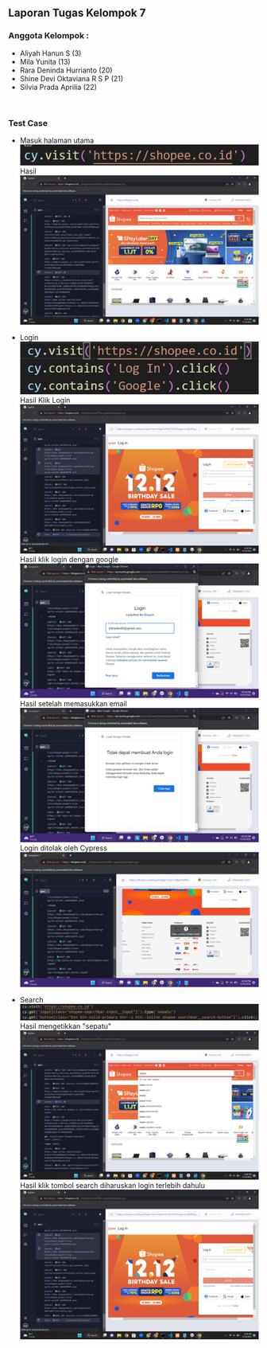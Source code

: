 ## Laporan Tugas Kelompok 7
### Anggota Kelompok :
- Aliyah Hanun S (3)
- Mila Yunita (13)
- Rara Deninda Hurrianto (20)
- Shine Devi Oktaviana R S P (21)
- Silvia Prada Aprilia (22)

<br>

### Test Case
- Masuk halaman utama <br>
![home](img/Screenshot%202022-11-15%20192035.png) <br>
Hasil <br>
![hasil login](img/Screenshot%20(23).png) <br>

- Login <br>
![login](img/Screenshot%202022-11-15%20185540.png) <br>
Hasil Klik Login <br>
![hasil login](img/Screenshot%20(14).png) <br>
Hasil klik login dengan google <br>
![login google](img/WhatsApp%20Image%202022-11-15%20at%2017.32.43.jpeg) <br>
Hasil setelah memasukkan email <br>
![masukan email](img/WhatsApp%20Image%202022-11-15%20at%2017.32.55.jpeg) <br>
Login ditolak oleh Cypress <br>
![login ditolak](img/WhatsApp%20Image%202022-11-15%20at%2017.33.27.jpeg) <br>

- Search <br>
![search](img/Screenshot%202022-11-15%20185439.png) <br>
Hasil mengetikkan "sepatu" <br>
![ketik pencarian](img/Screenshot%20(24).png) <br>
Hasil klik tombol search diharuskan login terlebih dahulu <br>
![hasil pencarian](img/Screenshot%20(14).png) <br>

